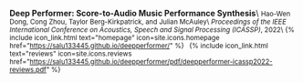 __Deep Performer: Score-to-Audio Music Performance Synthesis__\\
<small>
Hao-Wen Dong, Cong Zhou, Taylor Berg-Kirkpatrick, and Julian McAuley\\
_Proceedings of the IEEE International Conference on Acoustics, Speech and Signal Processing (ICASSP)_, 2022\\
{%
  include icon_link.html
  text="homepage"
  icon=site.icons.homepage
  href="https://salu133445.github.io/deepperformer/"
%}&ensp;
{%
  include icon_link.html
  text="reviews"
  icon=site.icons.reviews
  href="https://salu133445.github.io/deepperformer/pdf/deepperformer-icassp2022-reviews.pdf"
%}
</small>